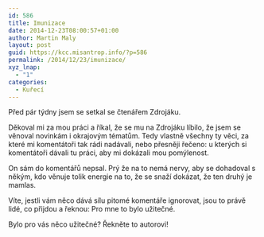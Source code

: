 ```yaml
---
id: 586
title: Imunizace
date: 2014-12-23T08:00:57+01:00
author: Martin Maly
layout: post
guid: https://kcc.misantrop.info/?p=586
permalink: /2014/12/23/imunizace/
xyz_lnap:
  - "1"
categories:
  - Kuřecí
---
```

Před pár týdny jsem se setkal se čtenářem Zdrojáku.

Děkoval mi za mou práci a říkal, že se mu na Zdrojáku líbilo, že jsem se věnoval novinkám i okrajovým tématům. Tedy vlastně všechny ty věci, za které mi komentátoři tak rádi nadávali, nebo přesněji řečeno: u kterých si komentátoři dávali tu práci, aby mi dokázali mou pomýlenost.

On sám do komentářů nepsal. Prý že na to nemá nervy, aby se dohadoval s někým, kdo věnuje tolik energie na to, že se snaží dokázat, že ten druhý je mamlas.

Víte, jestli vám něco dává sílu pitomé komentáře ignorovat, jsou to právě lidé, co přijdou a řeknou: Pro mne to bylo užitečné.

Bylo pro vás něco užitečné? Řekněte to autorovi!
